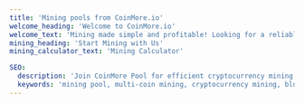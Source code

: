 ```yaml
---
title: 'Mining pools from CoinMore.io'
welcome_heading: 'Welcome to CoinMore.io'
welcome_text: 'Mining made simple and profitable! Looking for a reliable pool with low fees? Want stability and transparent statistics? You’ve found it! CoinMore.io offers everything for efficient mining, with a supportive community and tech support ready to help. Earn more with lower costs.'
mining_heading: 'Start Mining with Us'
mining_calculator_text: 'Mining Calculator'

SEO:
  description: 'Join CoinMore Pool for efficient cryptocurrency mining. Our advanced and reliable mining pool ensures high profitability, stability, and security.'
  keywords: 'mining pool, multi-coin mining, cryptocurrency mining, blockchain, CoinMore Pool, Alephium mining, Raptoreum mining, crypto mining, digital currency mining, decentralized mining, altcoin mining, secure mining, profitable mining'
---
```

